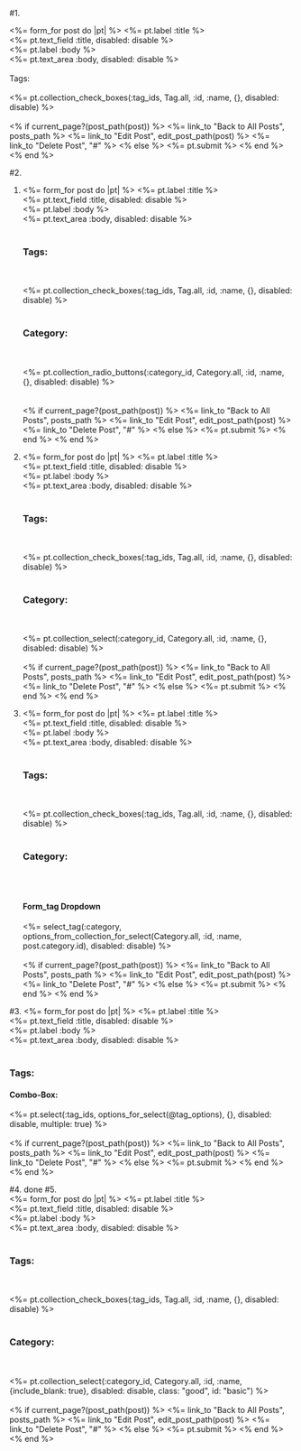 #1.

<%= form_for post do |pt| %>
  <%= pt.label :title %><br>
  <%= pt.text_field :title, disabled: disable %><br>
  <%= pt.label :body %><br>
  <%= pt.text_area :body, disabled: disable %><br><br>
Tags:<br><br>
  <%= pt.collection_check_boxes(:tag_ids, Tag.all, :id, :name, {}, disabled: disable)  %>
  <br><br>
  <% if current_page?(post_path(post)) %>
    <%= link_to "Back to All Posts", posts_path %>
    <%= link_to "Edit Post", edit_post_path(post) %>
    <%= link_to "Delete Post", "#" %>
  <% else %>
    <%= pt.submit %>
  <% end %>
<% end %>


#2.

  1.
      <%= form_for post do |pt| %>
        <%= pt.label :title %><br>
        <%= pt.text_field :title, disabled: disable %><br>
        <%= pt.label :body %><br>
        <%= pt.text_area :body, disabled: disable %><br><br>
        <h3>Tags:</h3><br><br>
        <%= pt.collection_check_boxes(:tag_ids, Tag.all, :id, :name, {}, disabled: disable)  %><br><br>
        <h3>Category:</h3><br><br>
        <%= pt.collection_radio_buttons(:category_id, Category.all, :id, :name, {}, disabled: disable) %><br>
        <br><br>
        <% if current_page?(post_path(post)) %>
          <%= link_to "Back to All Posts", posts_path %>
          <%= link_to "Edit Post", edit_post_path(post) %>
          <%= link_to "Delete Post", "#" %>
        <% else %>
          <%= pt.submit %>
        <% end %>
      <% end %>

  2.
      <%= form_for post do |pt| %>
        <%= pt.label :title %><br>
        <%= pt.text_field :title, disabled: disable %><br>
        <%= pt.label :body %><br>
        <%= pt.text_area :body, disabled: disable %><br><br>
        <h3>Tags:</h3><br><br>
        <%= pt.collection_check_boxes(:tag_ids, Tag.all, :id, :name, {}, disabled: disable)  %><br><br>
        <h3>Category:</h3><br><br>
        <%= pt.collection_select(:category_id, Category.all, :id, :name, {}, disabled: disable) %>
        <br><br>
        <% if current_page?(post_path(post)) %>
          <%= link_to "Back to All Posts", posts_path %>
          <%= link_to "Edit Post", edit_post_path(post) %>
          <%= link_to "Delete Post", "#" %>
        <% else %>
          <%= pt.submit %>
        <% end %>
      <% end %>

  3.
      <%= form_for post do |pt| %>
        <%= pt.label :title %><br>
        <%= pt.text_field :title, disabled: disable %><br>
        <%= pt.label :body %><br>
        <%= pt.text_area :body, disabled: disable %><br><br>
        <h3>Tags:</h3><br><br>
        <%= pt.collection_check_boxes(:tag_ids, Tag.all, :id, :name, {}, disabled: disable)  %><br><br>
        <h3>Category:</h3><br><br>
        <h4>Form_tag Dropdown</h4>
        <%= select_tag(:category, options_from_collection_for_select(Category.all, :id, :name, post.category.id), disabled: disable) %>
        <br><br>
        <% if current_page?(post_path(post)) %>
          <%= link_to "Back to All Posts", posts_path %>
          <%= link_to "Edit Post", edit_post_path(post) %>
          <%= link_to "Delete Post", "#" %>
        <% else %>
          <%= pt.submit %>
        <% end %>
      <% end %>

#3.
    <%= form_for post do |pt| %>
      <%= pt.label :title %><br>
      <%= pt.text_field :title, disabled: disable %><br>
      <%= pt.label :body %><br>
      <%= pt.text_area :body, disabled: disable %><br><br>
      <h3>Tags:</h3>
      <h4>Combo-Box:</h4>
      <%= pt.select(:tag_ids, options_for_select(@tag_options), {}, disabled: disable, multiple: true)  %><br><br>
      <% if current_page?(post_path(post)) %>
        <%= link_to "Back to All Posts", posts_path %>
        <%= link_to "Edit Post", edit_post_path(post) %>
        <%= link_to "Delete Post", "#" %>
      <% else %>
        <%= pt.submit %>
      <% end %>
    <% end %>

#4. done
#5.   
    <%= form_for post do |pt| %>
      <%= pt.label :title %><br>
      <%= pt.text_field :title, disabled: disable %><br>
      <%= pt.label :body %><br>
      <%= pt.text_area :body, disabled: disable %><br><br>
      <h3>Tags:</h3><br><br>
      <%= pt.collection_check_boxes(:tag_ids, Tag.all, :id, :name, {}, disabled: disable)  %><br><br>
      <h3>Category:</h3><br><br>
      <%= pt.collection_select(:category_id, Category.all, :id, :name, {include_blank: true}, disabled: disable, class: "good", id: "basic") %>
      <br><br>
      <% if current_page?(post_path(post)) %>
        <%= link_to "Back to All Posts", posts_path %>
        <%= link_to "Edit Post", edit_post_path(post) %>
        <%= link_to "Delete Post", "#" %>
      <% else %>
        <%= pt.submit %>
      <% end %>
    <% end %>
